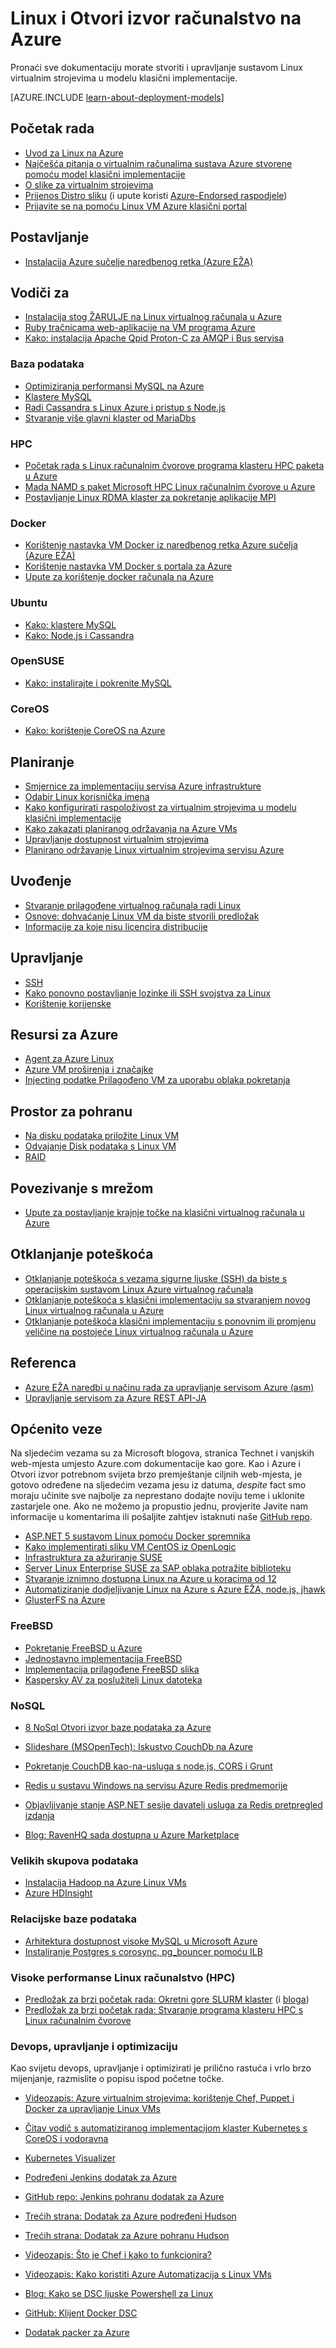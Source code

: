 <properties
    pageTitle="Linux i Otvori izvor računalstvo na Azure | Microsoft Azure"
    description="Popis Linux i računalstvo Otvori izvor članaka na Azure, uključujući korištenje osnovni Linux, neke osnovne koncepte s pokretanjem ili prijenosom slika Linux Azure i druge sadržaje o određenim tehnologije i optimizacije."
    services="virtual-machines-linux"
    documentationCenter=""
    authors="squillace"
    manager="timlt"
    editor="tysonn"
    tags="azure-resource-manager,azure-service-management"/>

<tags
    ms.service="virtual-machines-linux"
    ms.devlang="NA"
    ms.topic="article"
    ms.tgt_pltfrm="vm-linux"
    ms.workload="infrastructure-services"
    ms.date="06/27/2016"
    ms.author="rasquill"/>



# <a name="linux-and-open-source-computing-on-azure"></a>Linux i Otvori izvor računalstvo na Azure

Pronaći sve dokumentaciju morate stvoriti i upravljanje sustavom Linux virtualnim strojevima u modelu klasični implementacije.

[AZURE.INCLUDE [learn-about-deployment-models](../../includes/learn-about-deployment-models-classic-include.md)]

## <a name="get-started"></a>Početak rada
- [Uvod za Linux na Azure](virtual-machines-linux-intro-on-azure.md)
- [Najčešća pitanja o virtualnim računalima sustava Azure stvorene pomoću model klasični implementacije](virtual-machines-linux-classic-faq.md)
- [O slike za virtualnim strojevima](virtual-machines-linux-classic-about-images.md)
- [Prijenos Distro sliku](virtual-machines-linux-classic-create-upload-vhd.md) (i upute koristi [Azure-Endorsed raspodjele](virtual-machines-linux-endorsed-distros.md))
- [Prijavite se na pomoću Linux VM Azure klasični portal](virtual-machines-linux-mac-create-ssh-keys.md)

## <a name="set-up"></a>Postavljanje

- [Instalacija Azure sučelje naredbenog retka (Azure EŽA)](../xplat-cli-install.md)


## <a name="tutorials"></a>Vodiči za

- [Instalacija stog ŽARULJE na Linux virtualnog računala u Azure](virtual-machines-linux-create-lamp-stack.md)
- [Ruby tračnicama web-aplikacije na VM programa Azure](linux/classic/virtual-machines-linux-classic-ruby-rails-web-app.md)
- [Kako: instalacija Apache Qpid Proton-C za AMQP i Bus servisa](../service-bus-messaging/service-bus-amqp-apache.md)

### <a name="databases"></a>Baza podataka
- [Optimiziranja performansi MySQL na Azure](virtual-machines-linux-classic-optimize-mysql.md)
- [Klastere MySQL](virtual-machines-linux-classic-mysql-cluster.md)
- [Radi Cassandra s Linux Azure i pristup s Node.js](virtual-machines-linux-classic-cassandra-nodejs.md)
- [Stvaranje više glavni klaster od MariaDbs](virtual-machines-linux-classic-mariadb-mysql-cluster.md)

### <a name="hpc"></a>HPC
- [Početak rada s Linux računalnim čvorove programa klasteru HPC paketa u Azure](virtual-machines-linux-classic-hpcpack-cluster.md)
- [Mada NAMD s paket Microsoft HPC Linux računalnim čvorove u Azure](virtual-machines-linux-classic-hpcpack-cluster-namd.md)
- [Postavljanje Linux RDMA klaster za pokretanje aplikacije MPI](virtual-machines-linux-classic-rdma-cluster.md)

### <a name="docker"></a>Docker
- [Korištenje nastavka VM Docker iz naredbenog retka Azure sučelja (Azure EŽA)](virtual-machines-linux-classic-cli-use-docker.md)
- [Korištenje nastavka VM Docker s portala za Azure](virtual-machines-linux-classic-portal-use-docker.md)
- [Upute za korištenje docker računala na Azure](virtual-machines-linux-docker-machine.md)

### <a name="ubuntu"></a>Ubuntu
- [Kako: klastere MySQL](virtual-machines-linux-classic-mysql-cluster.md)
- [Kako: Node.js i Cassandra](virtual-machines-linux-classic-cassandra-nodejs.md)

### <a name="opensuse"></a>OpenSUSE
- [Kako: instalirajte i pokrenite MySQL](virtual-machines-linux-classic-mysql-on-opensuse.md)

### <a name="coreos"></a>CoreOS
- [Kako: korištenje CoreOS na Azure](https://coreos.com/os/docs/latest/booting-on-azure.html)


## <a name="planning"></a>Planiranje
- [Smjernice za implementaciju servisa Azure infrastrukture](virtual-machines-linux-infrastructure-subscription-accounts-guidelines.md)
- [Odabir Linux korisnička imena](virtual-machines-linux-usernames.md)
- [Kako konfigurirati raspoloživost za virtualnim strojevima u modelu klasični implementacije](virtual-machines-linux-classic-configure-availability.md)
- [Kako zakazati planiranog održavanja na Azure VMs](virtual-machines-linux-planned-maintenance-schedule.md)
- [Upravljanje dostupnost virtualnim strojevima](virtual-machines-linux-manage-availability.md)
- [Planirano održavanje Linux virtualnim strojevima servisu Azure](virtual-machines-linux-planned-maintenance.md)


## <a name="deployment"></a>Uvođenje
- [Stvaranje prilagođene virtualnog računala radi Linux](virtual-machines-linux-classic-createportal.md)
- [Osnove: dohvaćanje Linux VM da biste stvorili predložak](virtual-machines-linux-classic-capture-image.md)
- [Informacije za koje nisu licencira distribucije](virtual-machines-linux-create-upload-generic.md)


## <a name="management"></a>Upravljanje

- [SSH](virtual-machines-linux-mac-create-ssh-keys.md)
- [Kako ponovno postavljanje lozinke ili SSH svojstva za Linux](virtual-machines-linux-classic-reset-access.md)
- [Korištenje korijenske](virtual-machines-linux-use-root-privileges.md)


## <a name="azure-resources"></a>Resursi za Azure

- [Agent za Azure Linux](virtual-machines-linux-agent-user-guide.md)
- [Azure VM proširenja i značajke](virtual-machines-windows-extensions-features.md)
- [Injecting podatke Prilagođeno VM za uporabu oblaka pokretanja](virtual-machines-windows-classic-inject-custom-data.md)


## <a name="storage"></a>Prostor za pohranu

- [Na disku podataka priložite Linux VM](virtual-machines-linux-classic-attach-disk.md)
- [Odvajanje Disk podataka s Linux VM](virtual-machines-linux-classic-detach-disk.md)
- [RAID](virtual-machines-linux-configure-raid.md)


## <a name="networking"></a>Povezivanje s mrežom
- [Upute za postavljanje krajnje točke na klasični virtualnog računala u Azure](virtual-machines-linux-classic-setup-endpoints.md)


## <a name="troubleshooting"></a>Otklanjanje poteškoća
- [Otklanjanje poteškoća s vezama sigurne ljuske (SSH) da biste s operacijskim sustavom Linux Azure virtualnog računala](virtual-machines-linux-troubleshoot-ssh-connection.md)
- [Otklanjanje poteškoća s klasični implementaciju sa stvaranjem novog Linux virtualnog računala u Azure](virtual-machines-linux-classic-troubleshoot-deployment-new-vm.md)  
- [Otklanjanje poteškoća klasični implementaciju s ponovnim ili promjenu veličine na postojeće Linux virtualnog računala u Azure](virtual-machines-linux-classic-restart-resize-error-troubleshooting.md) 


## <a name="reference"></a>Referenca

- [Azure EŽA naredbi u načinu rada za upravljanje servisom Azure (asm)](../virtual-machines-command-line-tools.md)
- [Upravljanje servisom za Azure REST API-JA](https://msdn.microsoft.com/library/azure/ee460799.aspx)




## <a name="general-links"></a>Općenito veze
Na sljedećim vezama su za Microsoft blogova, stranica Technet i vanjskih web-mjesta umjesto Azure.com dokumentacije kao gore. Kao i Azure i Otvori izvor potrebnom svijeta brzo premještanje ciljnih web-mjesta, je gotovo određene na sljedećim vezama jesu iz datuma, *despite* fact smo moraju učinite sve najbolje za neprestano dodajte noviju teme i uklonite zastarjele one. Ako ne možemo ja propustio jednu, provjerite Javite nam informacije u komentarima ili pošaljite zahtjev istaknuti naše [GitHub repo](https://github.com/Azure/azure-content/).

- [ASP.NET 5 sustavom Linux pomoću Docker spremnika](http://blogs.msdn.com/b/webdev/archive/2015/01/14/running-asp-net-5-applications-in-linux-containers-with-docker.aspx)
- [Kako implementirati sliku VM CentOS iz OpenLogic](https://azure.microsoft.com/blog/2013/01/11/deploying-openlogic-centos-images-on-windows-azure-virtual-machines/)
- [Infrastruktura za ažuriranje SUSE](https://forums.suse.com/showthread.php?5622-New-Update-Infrastructure)
- [Server Linux Enterprise SUSE za SAP oblaka potražite biblioteku](https://azure.microsoft.com/marketplace/partners/suse/suselinuxenterpriseserver11sp3forsapcloudappliance/)
- [Stvaranje iznimno dostupna Linux na Azure u koracima od 12](http://blogs.technet.com/b/keithmayer/archive/2014/10/03/quick-start-guide-building-highly-available-linux-servers-in-the-cloud-on-microsoft-azure.aspx)
- [Automatiziranje dodjeljivanje Linux na Azure s Azure EŽA, node.js, jhawk](http://blogs.technet.com/b/keithmayer/archive/2014/11/24/step-by-step-automated-provisioning-for-linux-in-the-cloud-with-microsoft-azure-xplat-cli-json-and-node-js-part-1.aspx)
- [GlusterFS na Azure](http://dastouri.azurewebsites.net/gluster-on-azure-part-1/)

### <a name="freebsd"></a>FreeBSD
- [Pokretanje FreeBSD u Azure](https://azure.microsoft.com/blog/2014/05/22/running-freebsd-in-azure/)
- [Jednostavno implementacija FreeBSD](http://msopentech.com/blog/2014/10/24/easy-deploy-freebsd-microsoft-azure-vm-depot/)
- [Implementacija prilagođene FreeBSD slika](http://msopentech.com/blog/2014/05/14/deploy-customize-freebsd-virtual-machine-image-microsoft-azure/)
- [Kaspersky AV za poslužitelj Linux datoteka](https://azure.microsoft.com/marketplace/partners/kaspersky-lab/kav-for-lfs-kav-for-lfs/)

### <a name="nosql"></a>NoSQL

- [8 NoSql Otvori izvor baze podataka za Azure](http://openness.microsoft.com/blog/2014/11/03/open-source-nosql-databases-microsoft-azure/)
- [Slideshare (MSOpenTech): Iskustvo CouchDb na Azure](http://www.slideshare.net/brianbenz/experiences-using-couchdb-inside-microsofts-azure-team)
- [Pokretanje CouchDB kao-na-usluga s node.js, CORS i Grunt](http://msopentech.com/blog/2013/12/19/tutorial-building-multi-tier-windows-azure-web-application-use-cloudants-couchdb-service-node-js-cors-grunt-2/)

- [Redis u sustavu Windows na servisu Azure Redis predmemorije](http://msopentech.com/blog/2014/05/12/redis-on-windows/)
- [Objavljivanje stanje ASP.NET sesije davatelj usluga za Redis pretpregled izdanja](http://blogs.msdn.com/b/webdev/archive/2014/05/12/announcing-asp-net-session-state-provider-for-redis-preview-release.aspx)

- [Blog: RavenHQ sada dostupna u Azure Marketplace](https://azure.microsoft.com/blog/2014/08/12/ravenhq-now-available-in-the-azure-store/)

### <a name="big-data"></a>Velikih skupova podataka
- [Instalacija Hadoop na Azure Linux VMs](http://blogs.msdn.com/b/benjguin/archive/2013/04/05/how-to-install-hadoop-on-windows-azure-linux-virtual-machines.aspx)
- [Azure HDInsight](https://azure.microsoft.com/documentation/learning-paths/hdinsight-self-guided-hadoop-training/)

### <a name="relational-database"></a>Relacijske baze podataka
- [Arhitektura dostupnost visoke MySQL u Microsoft Azure](http://download.microsoft.com/download/6/1/C/61C0E37C-F252-4B33-9557-42B90BA3E472/MySQL_HADR_solution_in_Azure.pdf)
- [Instaliranje Postgres s corosync, pg_bouncer pomoću ILB](https://github.com/chgeuer/postgres-azure)

### <a name="linux-high-performance-computing-hpc"></a>Visoke performanse Linux računalstvo (HPC)

- [Predložak za brzi početak rada: Okretni gore SLURM klaster](https://github.com/Azure/azure-quickstart-templates/tree/master/slurm) (i [bloga](http://blogs.technet.com/b/windowshpc/archive/2015/06/06/deploy-a-slurm-cluster-on-azure.aspx))
- [Predložak za brzi početak rada: Stvaranje programa klasteru HPC s Linux računalnim čvorove](https://azure.microsoft.com/documentation/templates/create-hpc-cluster-linux-cn/)

### <a name="devops-management-and-optimization"></a>Devops, upravljanje i optimizaciju

Kao svijetu devops, upravljanje i optimizirati je prilično rastuća i vrlo brzo mijenjanje, razmislite o popisu ispod početne točke.

- [Videozapis: Azure virtualnim strojevima: korištenje Chef, Puppet i Docker za upravljanje Linux VMs](https://azure.microsoft.com/blog/2014/12/15/azure-virtual-machines-using-chef-puppet-and-docker-for-managing-linux-vms/)

- [Čitav vodič s automatiziranog implementacijom klaster Kubernetes s CoreOS i vodoravna](https://github.com/GoogleCloudPlatform/kubernetes/blob/master/docs/getting-started-guides/coreos/azure/README.md#kubernetes-on-azure-with-coreos-and-weave)
- [Kubernetes Visualizer](https://azure.microsoft.com/blog/2014/08/28/hackathon-with-kubernetes-on-azure/)

- [Podređeni Jenkins dodatak za Azure](http://msopentech.com/blog/2014/09/23/announcing-jenkins-slave-plugin-azure/)
- [GitHub repo: Jenkins pohranu dodatak za Azure](https://github.com/jenkinsci/windows-azure-storage-plugin)

- [Trećih strana: Dodatak za Azure podređeni Hudson](http://wiki.hudson-ci.org/display/HUDSON/Azure+Slave+Plugin)
- [Trećih strana: Dodatak za Azure pohranu Hudson](https://github.com/hudson3-plugins/windows-azure-storage-plugin)

- [Videozapis: Što je Chef i kako to funkcionira?](https://msopentech.com/blog/2014/03/31/using-chef-to-manage-azure-resources/)

- [Videozapis: Kako koristiti Azure Automatizacija s Linux VMs](http://channel9.msdn.com/Shows/Azure-Friday/Azure-Automation-104-managing-Linux-and-creating-Modules-with-Joe-Levy)

- [Blog: Kako se DSC ljuske Powershell za Linux](http://blogs.technet.com/b/privatecloud/archive/2014/05/19/powershell-dsc-for-linux-step-by-step.aspx)
- [GitHub: Klijent Docker DSC](https://github.com/anweiss/DockerClientDSC)

- [Dodatak packer za Azure](https://github.com/msopentech/packer-azure)
